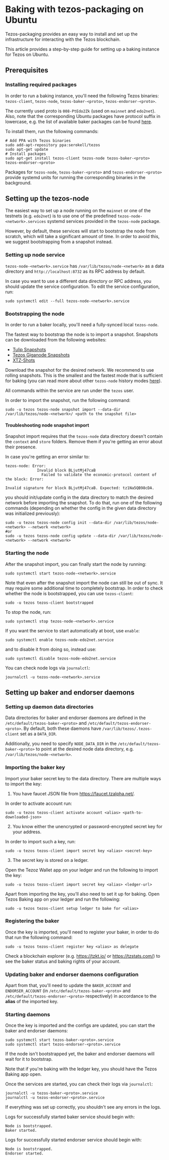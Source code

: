<!--
   - SPDX-FileCopyrightText: 2021 TQ Tezos <https://tqtezos.com/>
   -
   - SPDX-License-Identifier: LicenseRef-MIT-TQ
   -->
# Baking with tezos-packaging on Ubuntu

Tezos-packaging provides an easy way to install and set up the infrastructure for
interacting with the Tezos blockchain.

This article provides a step-by-step guide for setting up a baking instance for Tezos on Ubuntu.

## Prerequisites

### Installing required packages

In order to run a baking instance, you'll need the following Tezos binaries:
`tezos-client`, `tezos-node`, `tezos-baker-<proto>`, `tezos-endorser-<proto>`.

The currently used proto is `008-PtEdo2Zk` (used on `mainnet` and `edo2net`).
Also, note that the corresponding Ubuntu packages have protocol
suffix in lowercase, e.g. the list of available baker packages can be found
[here](https://launchpad.net/~serokell/+archive/ubuntu/tezos/+packages?field.name_filter=tezos-baker&field.status_filter=published).

To install them, run the following commands:
```
# Add PPA with Tezos binaries
sudo add-apt-repository ppa:serokell/tezos
sudo apt-get update
# Install packages
sudo apt-get install tezos-client tezos-node tezos-baker-<proto> tezos-endorser-<proto>
```

Packages for `tezos-node`, `tezos-baker-<proto>` and `tezos-endorser-<proto>` provide
systemd units for running the corresponding binaries in the background.

## Setting up the tezos-node

The easiest way to set up a node running on the `mainnet` or one of the
testnets (e.g. `edo2net`) is to use one of the predefined
`tezos-node-<network>.services` systemd services provided in the `tezos-node`
package.

However, by default, these services will start to bootstrap the node from scratch,
which will take a significant amount of time.
In order to avoid this, we suggest bootstrapping from a snapshot instead.

### Setting up node service

`tezos-node-<network>.service` has `/var/lib/tezos/node-<network>` as a data directory
and `http://localhost:8732` as its RPC address by default.

In case you want to use a different data directory or RPC address,
you should update the service configuration. To edit the service configuration, run:
```
sudo systemctl edit --full tezos-node-<network>.service
```

### Bootstrapping the node

In order to run a baker locally, you'll need a fully-synced local `tezos-node`.

The fastest way to bootstrap the node is to import a snapshot.
Snapshots can be downloaded from the following websites:
* [Tulip Snapshots](https://snapshots.tulip.tools/#/)
* [Tezos Giganode Snapshots](https://snapshots-tezos.giganode.io/)
* [XTZ-Shots](https://xtz-shots.io/)

Download the snapshot for the desired network. We recommend to use rolling snapshots. This is
the smallest and the fastest mode that is sufficient for baking (you can read more about other
`tezos-node` history modes [here](https://tezos.gitlab.io/user/history_modes.html#history-modes)).

All commands within the service are run under the `tezos` user.

In order to import the snapshot, run the following command:
```
sudo -u tezos tezos-node snapshot import --data-dir /var/lib/tezos/node-<network>/ <path to the snapshot file>
```

#### Troubleshooting node snapshot import

Snapshot import requires that the `tezos-node` data directory doesn't contain the `context` and `store` folders.
Remove them if you're getting an error about their presence.

In case you're getting an error similar to:
```
tezos-node: Error:
              Invalid block BLjutMj47caB
                Failed to validate the economic-protocol content of the block: Error:
                                                                                Invalid signature for block BLjutMj47caB. Expected: tz1Na5QB98cDA.
```

you should init/update config in the data directory to match the desired network
before importing the snapshot. To do that, run one of the following commands
(depending on whether the config in the given data directory was initialized previously):
```
sudo -u tezos tezos-node config init --data-dir /var/lib/tezos/node-<network> --network <network>
#or
sudo -u tezos tezos-node config update --data-dir /var/lib/tezos/node-<network> --network <network>
```

### Starting the node

After the snapshot import, you can finally start the node by running:
```
sudo systemctl start tezos-node-<network>.service
```

Note that even after the snapshot import the node can still be out of sync. It may require
some additional time to completely bootstrap. In order to check whether the node is bootstrapped,
you can use `tezos-client`:
```
sudo -u tezos tezos-client bootstrapped
```

To stop the node, run:
```
sudo systemctl stop tezos-node-<network>.service
```

If you want the service to start automatically at boot, use `enable`:
```
sudo systemctl enable tezos-node-edo2net.service
```
and to disable it from doing so, instead use:
```
sudo systemctl disable tezos-node-edo2net.service
```

You can check node logs via `journalctl`:
```
journalctl -u tezos-node-<network>.service
```

## Setting up baker and endorser daemons

### Setting up daemon data directories

Data directories for baker and endorser daemons are defined in the
`/etc/default/tezos-baker-<proto>` and `/etc/default/tezos-endorser-<proto>`.
By default, both these daemons have `/var/lib/tezos/.tezos-client` set as a `DATA_DIR`.

Additionally, you need to specify `NODE_DATA_DIR` in the `/etc/default/tezos-baker-<proto>`
to point at the desired node data directory, e.g. `/var/lib/tezos/node-<network>`.


### Importing the baker key

Import your baker secret key to the data directory. There are multiple ways to import
the key:

1) You have faucet JSON file from https://faucet.tzalpha.net/.

In order to activate account run:
```
sudo -u tezos tezos-client activate account <alias> <path-to-downloaded-json>
```

2) You know either the unencrypted or password-encrypted secret key for your address.

In order to import such a key, run:
```
sudo -u tezos tezos-client import secret key <alias> <secret-key>
```
3) The secret key is stored on a ledger.

Open the Tezoz Wallet app on your ledger and run the following
to import the key:
```
sudo -u tezos tezos-client import secret key <alias> <ledger-url>
```
Apart from importing the key, you'll also need to set it up for baking. Open Tezos Baking app
on your ledger and run the following:
```
sudo -u tezos tezos-client setup ledger to bake for <alias>
```

### Registering the baker
Once the key is imported, you'll need to register your baker, in order to do that run the following
command:
```
sudo -u tezos tezos-client register key <alias> as delegate
```

Check a blockchain explorer (e.g. https://tzkt.io/ or https://tzstats.com/) to see the baker status and
baking rights of your account.

### Updating baker and endorser daemons configuration
Apart from that, you'll need to update the `BAKER_ACCOUNT` and `ENDORSER_ACCOUNT` (in
`/etc/default/tezos-baker-<proto>` and `/etc/default/tezos-endorser-<proto>` respectively) in
accordance to the **alias** of the imported key.

### Starting daemons

Once the key is imported and the configs are updated, you can start the baker and endorser daemons:
```
sudo systemctl start tezos-baker-<proto>.service
sudo systemctl start tezos-endorser-<proto>.service
```

If the node isn't bootstrapped yet, the baker and endorser daemons will wait for it to bootstrap.

Note that if you're baking with the ledger key, you should have the Tezos Baking app open.

Once the services are started, you can check their logs via `journalctl`:
```
journalctl -u tezos-baker-<proto>.service
journalctl -u tezos-endorser-<proto>.service
```

If everything was set up correctly, you shouldn't see any errors in the logs.

Logs for successfully started baker service should begin with:
```
Node is bootstrapped.
Baker started.
```

Logs for successfully started endorser service should begin with:
```
Node is bootstrapped.
Endorser started.
```
